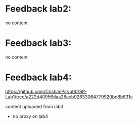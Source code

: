 # Feedback lab2:

no content

# Feedback lab3:

no content 

# Feedback lab4:
https://github.com/CristianPirvu00/SP-Lab1/tree/a222d40956daa28aeb02633064779920bd8b831e

content uploaded from lab3
- no proxy on lab4
